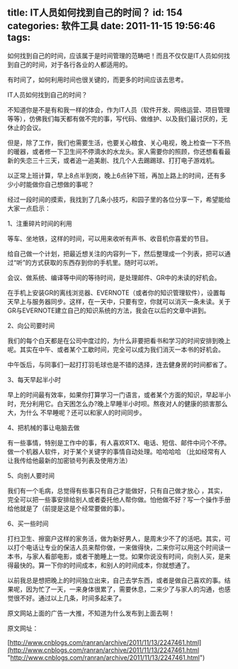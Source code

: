 title: IT人员如何找到自己的时间？
id: 154
categories: 软件工具
date: 2011-11-15 19:56:46
tags:
---

如何找到自己的时间，应该属于是时间管理的范畴吧！而且不仅仅是IT人员如何找到自己的时间，对于各行各业的人都适用的。

有时间了，如何利用时间也很关键的，而更多的时间应该去思考。

IT人员如何找到自己的时间？

不知道你是不是有和我一样的体会，作为IT人员（软件开发、网络运营、项目管理等等），仿佛我们每天都有做不完的事，写代码、做维护、以及我们最讨厌的，无休止的会议。

但是，除了工作，我们也需要生活，也要关心粮食、关心电视，晚上检查一下不热的暖器，或者修一下卫生间不停滴水的水龙头。家人需要你的照顾，你还想看看最新的失恋三十三天，或者追一追美剧、找几个人去踢踢球、打打电子游戏机。

以正常上班计算，早上8点半到岗，晚上6点钟下班，再加上路上的时间，还有多少小时能做你自己想做的事呢？

经过一段时间的摸索，我找到了几条小技巧，和园子里的各位分享一下，希望能给大家一点启示：

 1、注重碎片时间的利用

 等车、坐地铁，这样的时间，可以用来收听有声书、收音机你喜爱的节目。

 给自己做一个计划，把最近想关注的内容列一下，然后整理成一个列表，把可以通过“听”的方式获取的东西存到你的手机里。随时可以听。

 会议、做系统、编译等中间的等待时间，是处理邮件、GR中的未读的好机会。

 在手机上安装GR的离线浏览器、EVERNOTE（或者你的知识管理软件），设置每天早上与服务器同步。这样，在一天中，只要有空，你就可以消灭一条未读。关于GR与EVERNOTE建立自己的知识系统的方法，我会在以后的文章中讲到。

2、向公司要时间

 我们的每个白天都是在公司中度过的，为什么非要把看书和学习的时间安排到晚上呢。其实在中午、或者某个工歇时间，完全可以成为我们消灭一本书的好机会。

 中午饭后，与同事们一起打打羽毛球也是不错的选择，连去健身房的时间都省了。

3、每天早起半小时

 早上的时间最有效率，如果你打算学习一门语言，或者某个方面的知识，早起半小时，充分利用它。白天困怎么办?晚上早睡半小时呗。熬夜对人的健康的损害那么大，为什么 不早睡呢？还可以和家人的时间同步。

4、把机械的事让电脑去做

 有一些事情，特别是工作中的事，有人喜欢RTX、电话、短信、邮件中问个不停。做一个机器人软件，对于某个关键字的事情自动处理。哈哈哈哈 （比如经常有人让我传给他最新的加密锁号列表及使用方法）

5、向别人要时间

 我们有一个毛病，总觉得有些事只有自己才能做好，只有自己做才放心 ，其实，完全可以把一些事安排给别人或者委托他人帮你做。怕他做不好？写一个操作手册给他就是了（前提是这是个经常要做的事）。

6、买一些时间

 打扫卫生、擦窗户这样的家务活，做为新好男人，是周末少不了的活吧。其实，可以打个电话让专业的保洁人员来帮你做，一来做得快，二来你可以用这个时间读一本书，与家人看部电影，或者干脆睡上一觉。如果你说没有时间，向别人买，是来得最快的。算一下你的时间成本，和别人的时间成本，你就想通了。

以前我总是想把晚上的时间独立出来，自己去学东西，或者是做自己喜欢的事。结果呢，因为忙了一天，一来身体很累了，需要休息，二来少了与家人的沟通，也感觉很不好。通过以上几条，时间多起来了。

原文网站上面的广告一大推，不知道为什么发布到上面去啊！

原文网址：

[http://www.cnblogs.com/ranran/archive/2011/11/13/2247461.html](http://www.cnblogs.com/ranran/archive/2011/11/13/2247461.html "http://www.cnblogs.com/ranran/archive/2011/11/13/2247461.html")
